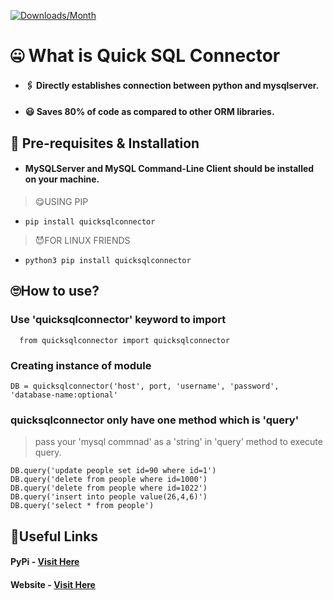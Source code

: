 [![Downloads/Month](https://pepy.tech/badge/quicksqlconnector/month)](https://pepy.tech/project/quicksqlconnector)

# 🤐 What is Quick SQL Connector
* #### 🖇 Directly establishes connection between python and mysqlserver.
* #### 😃 Saves 80% of code as compared to other ORM libraries.

## 💽 Pre-requisites & Installation
* #### MySQLServer and MySQL Command-Line Client should be installed on your machine.

> 😋USING PIP

* ``` pip install quicksqlconnector ```

> 😈FOR LINUX FRIENDS

* ``` python3 pip install quicksqlconnector ```

## 🙄How to use?

### Use 'quicksqlconnector' keyword to import

```  from quicksqlconnector import quicksqlconnector```

  
### Creating instance of module

```DB = quicksqlconnector('host', port, 'username', 'password', 'database-name:optional'```

### quicksqlconnector only have one method which is 'query'


> pass your 'mysql commnad' as a 'string' in 'query' method to execute query.



    DB.query('update people set id=90 where id=1')
    DB.query('delete from people where id=1000')
    DB.query('delete from people where id=1022')
    DB.query('insert into people value(26,4,6)')
    DB.query('select * from people')
    
## 🔗Useful Links

#### PyPi - [Visit Here](https://pypi.org/project/quicksqlconnector/)
#### Website - [Visit Here](https://quicksqlconnector.web.app/)